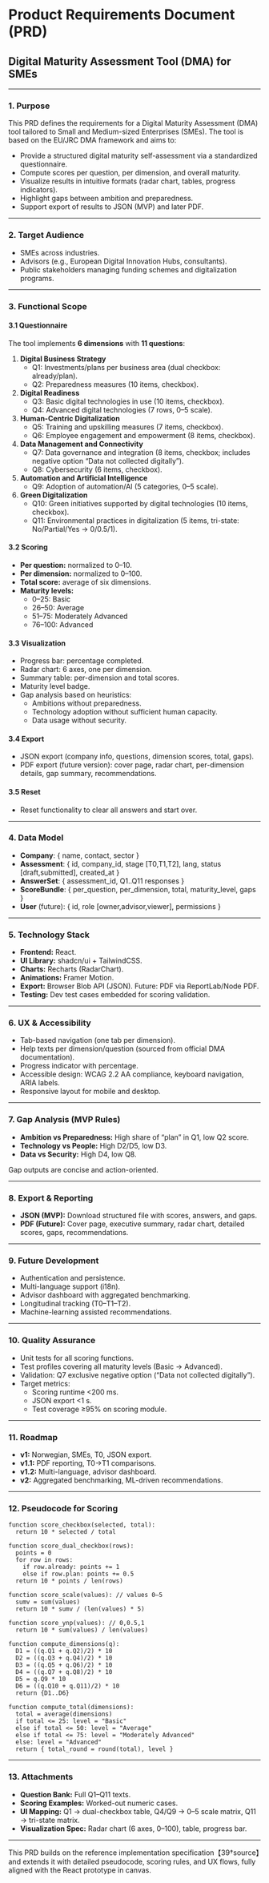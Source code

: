 # Product Requirements Document (PRD)
## Digital Maturity Assessment Tool (DMA) for SMEs

---

### 1. Purpose
This PRD defines the requirements for a Digital Maturity Assessment (DMA) tool tailored to Small and Medium-sized Enterprises (SMEs). The tool is based on the EU/JRC DMA framework and aims to:
- Provide a structured digital maturity self-assessment via a standardized questionnaire.
- Compute scores per question, per dimension, and overall maturity.
- Visualize results in intuitive formats (radar chart, tables, progress indicators).
- Highlight gaps between ambition and preparedness.
- Support export of results to JSON (MVP) and later PDF.

---

### 2. Target Audience
- SMEs across industries.
- Advisors (e.g., European Digital Innovation Hubs, consultants).
- Public stakeholders managing funding schemes and digitalization programs.

---

### 3. Functional Scope
#### 3.1 Questionnaire
The tool implements **6 dimensions** with **11 questions**:
1. **Digital Business Strategy**
   - Q1: Investments/plans per business area (dual checkbox: already/plan).
   - Q2: Preparedness measures (10 items, checkbox).
2. **Digital Readiness**
   - Q3: Basic digital technologies in use (10 items, checkbox).
   - Q4: Advanced digital technologies (7 rows, 0–5 scale).
3. **Human-Centric Digitalization**
   - Q5: Training and upskilling measures (7 items, checkbox).
   - Q6: Employee engagement and empowerment (8 items, checkbox).
4. **Data Management and Connectivity**
   - Q7: Data governance and integration (8 items, checkbox; includes negative option “Data not collected digitally”).
   - Q8: Cybersecurity (6 items, checkbox).
5. **Automation and Artificial Intelligence**
   - Q9: Adoption of automation/AI (5 categories, 0–5 scale).
6. **Green Digitalization**
   - Q10: Green initiatives supported by digital technologies (10 items, checkbox).
   - Q11: Environmental practices in digitalization (5 items, tri-state: No/Partial/Yes → 0/0.5/1).

#### 3.2 Scoring
- **Per question:** normalized to 0–10.
- **Per dimension:** normalized to 0–100.
- **Total score:** average of six dimensions.
- **Maturity levels:**
  - 0–25: Basic
  - 26–50: Average
  - 51–75: Moderately Advanced
  - 76–100: Advanced

#### 3.3 Visualization
- Progress bar: percentage completed.
- Radar chart: 6 axes, one per dimension.
- Summary table: per-dimension and total scores.
- Maturity level badge.
- Gap analysis based on heuristics:
  - Ambitions without preparedness.
  - Technology adoption without sufficient human capacity.
  - Data usage without security.

#### 3.4 Export
- JSON export (company info, questions, dimension scores, total, gaps).
- PDF export (future version): cover page, radar chart, per-dimension details, gap summary, recommendations.

#### 3.5 Reset
- Reset functionality to clear all answers and start over.

---

### 4. Data Model
- **Company**: { name, contact, sector }
- **Assessment**: { id, company_id, stage [T0,T1,T2], lang, status [draft,submitted], created_at }
- **AnswerSet**: { assessment_id, Q1..Q11 responses }
- **ScoreBundle**: { per_question, per_dimension, total, maturity_level, gaps }
- **User** (future): { id, role [owner,advisor,viewer], permissions }

---

### 5. Technology Stack
- **Frontend:** React.
- **UI Library:** shadcn/ui + TailwindCSS.
- **Charts:** Recharts (RadarChart).
- **Animations:** Framer Motion.
- **Export:** Browser Blob API (JSON). Future: PDF via ReportLab/Node PDF.
- **Testing:** Dev test cases embedded for scoring validation.

---

### 6. UX & Accessibility
- Tab-based navigation (one tab per dimension).
- Help texts per dimension/question (sourced from official DMA documentation).
- Progress indicator with percentage.
- Accessible design: WCAG 2.2 AA compliance, keyboard navigation, ARIA labels.
- Responsive layout for mobile and desktop.

---

### 7. Gap Analysis (MVP Rules)
- **Ambition vs Preparedness:** High share of “plan” in Q1, low Q2 score.
- **Technology vs People:** High D2/D5, low D3.
- **Data vs Security:** High D4, low Q8.

Gap outputs are concise and action-oriented.

---

### 8. Export & Reporting
- **JSON (MVP):** Download structured file with scores, answers, and gaps.
- **PDF (Future):** Cover page, executive summary, radar chart, detailed scores, gaps, recommendations.

---

### 9. Future Development
- Authentication and persistence.
- Multi-language support (i18n).
- Advisor dashboard with aggregated benchmarking.
- Longitudinal tracking (T0–T1–T2).
- Machine-learning assisted recommendations.

---

### 10. Quality Assurance
- Unit tests for all scoring functions.
- Test profiles covering all maturity levels (Basic → Advanced).
- Validation: Q7 exclusive negative option (“Data not collected digitally”).
- Target metrics:
  - Scoring runtime <200 ms.
  - JSON export <1 s.
  - Test coverage ≥95% on scoring module.

---

### 11. Roadmap
- **v1:** Norwegian, SMEs, T0, JSON export.
- **v1.1:** PDF reporting, T0→T1 comparisons.
- **v1.2:** Multi-language, advisor dashboard.
- **v2:** Aggregated benchmarking, ML-driven recommendations.

---

### 12. Pseudocode for Scoring
```pseudo
function score_checkbox(selected, total):
  return 10 * selected / total

function score_dual_checkbox(rows):
  points = 0
  for row in rows:
    if row.already: points += 1
    else if row.plan: points += 0.5
  return 10 * points / len(rows)

function score_scale(values): // values 0–5
  sumv = sum(values)
  return 10 * sumv / (len(values) * 5)

function score_ynp(values): // 0,0.5,1
  return 10 * sum(values) / len(values)

function compute_dimensions(q):
  D1 = ((q.Q1 + q.Q2)/2) * 10
  D2 = ((q.Q3 + q.Q4)/2) * 10
  D3 = ((q.Q5 + q.Q6)/2) * 10
  D4 = ((q.Q7 + q.Q8)/2) * 10
  D5 = q.Q9 * 10
  D6 = ((q.Q10 + q.Q11)/2) * 10
  return {D1..D6}

function compute_total(dimensions):
  total = average(dimensions)
  if total <= 25: level = "Basic"
  else if total <= 50: level = "Average"
  else if total <= 75: level = "Moderately Advanced"
  else: level = "Advanced"
  return { total_round = round(total), level }
```

---

### 13. Attachments
- **Question Bank:** Full Q1–Q11 texts.
- **Scoring Examples:** Worked-out numeric cases.
- **UI Mapping:** Q1 → dual-checkbox table, Q4/Q9 → 0–5 scale matrix, Q11 → tri-state matrix.
- **Visualization Spec:** Radar chart (6 axes, 0–100), table, progress bar.

---

This PRD builds on the reference implementation specification【39†source】and extends it with detailed pseudocode, scoring rules, and UX flows, fully aligned with the React prototype in canvas.
